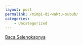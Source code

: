 ```yaml
---
layout: post
permalink: /mimpi-di-waktu-subuh/
categories:
    - Uncategorized
---
```


[Baca Selengkapnya](/02)